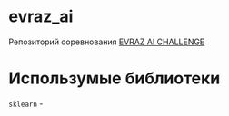 # evraz_ai

Репозиторий соревнования [EVRAZ AI CHALLENGE](https://hackathon.evraz.com/)

# Использумые библиотеки 

```sklearn``` - 
